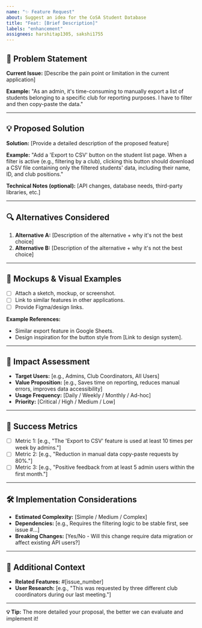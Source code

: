 ```yaml
---
name: "✨ Feature Request"
about: Suggest an idea for the CoSA Student Database
title: "Feat: [Brief Description]"
labels: "enhancement"
assignees: harshitap1305, sakshi1755
---
```


## 🚀 Problem Statement
**Current Issue:** [Describe the pain point or limitation in the current application]

**Example:** "As an admin, it's time-consuming to manually export a list of students belonging to a specific club for reporting purposes. I have to filter and then copy-paste the data."

---

## 💡 Proposed Solution
**Solution:** [Provide a detailed description of the proposed feature]

**Example:** "Add a 'Export to CSV' button on the student list page. When a filter is active (e.g., filtering by a club), clicking this button should download a CSV file containing only the filtered students' data, including their name, ID, and club positions."

**Technical Notes (optional):** [API changes, database needs, third-party libraries, etc.]

---

## 🔍 Alternatives Considered
1.  **Alternative A:** [Description of the alternative + why it's not the best choice]
2.  **Alternative B:** [Description of the alternative + why it's not the best choice]

---

## 📐 Mockups & Visual Examples
-   [ ] Attach a sketch, mockup, or screenshot.
-   [ ] Link to similar features in other applications.
-   [ ] Provide Figma/design links.

**Example References:**
-   Similar export feature in Google Sheets.
-   Design inspiration for the button style from [Link to design system].

---

## 🧩 Impact Assessment
-   **Target Users:** [e.g., Admins, Club Coordinators, All Users]
-   **Value Proposition:** [e.g., Saves time on reporting, reduces manual errors, improves data accessibility]
-   **Usage Frequency:** [Daily / Weekly / Monthly / Ad-hoc]
-   **Priority:** [Critical / High / Medium / Low]

---

## 🎯 Success Metrics
-   [ ] Metric 1: [e.g., "The 'Export to CSV' feature is used at least 10 times per week by admins."]
-   [ ] Metric 2: [e.g., "Reduction in manual data copy-paste requests by 80%."]
-   [ ] Metric 3: [e.g., "Positive feedback from at least 5 admin users within the first month."]

---

## 🛠️ Implementation Considerations
-   **Estimated Complexity:** [Simple / Medium / Complex]
-   **Dependencies:** [e.g., Requires the filtering logic to be stable first, see issue #...]
-   **Breaking Changes:** [Yes/No - Will this change require data migration or affect existing API users?]

---

## 🌱 Additional Context
-   **Related Features:** #[issue_number]
-   **User Research:** [e.g., "This was requested by three different club coordinators during our last meeting."]

---

**💡 Tip:** The more detailed your proposal, the better we can evaluate and implement it!